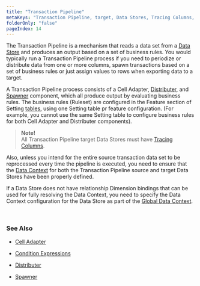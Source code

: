 ```yaml
---
title: "Transaction Pipeline"
metaKeys: "Transaction Pipeline, target, Data Stores, Tracing Columns, spawn"
folderOnly: "false"
pageIndex: 14
---
```


The Transaction Pipeline is a mechanism that reads a data set from a [Data Store](../datastores.md) and produces an output based on a set of business rules. You would typically run a Transaction Pipeline process if you need to periodize or distribute data from one or more columns, spawn transactions based on a set of business rules or just assign values to rows when exporting data to a target.


A Transaction Pipeline process consists of a Cell Adapter, [Distributer](transactionpipeline/distributer.md), and [Spawner](transactionpipeline/spawner.md) component, which all produce output by evaluating business rules.
The business rules (Ruleset) are configured in the Feature section of Setting [tables](../tables.md), using one Setting table pr feature configuration. (For example, you cannot use the same Setting table to configure business rules for both Cell Adapter and Distributer components).
<br/>

>**Note!**  
All Transaction Pipeline target Data Stores must have [Tracing Columns](tracingcolumns.md).  
>
Also, unless you intend for the entire source transaction data set to be reprocessed every time the pipeline is executed, you need to ensure that the [Data Context](../dataflows/datacontext.md) for both the Transaction Pipeline source and target Data Stores have been properly defined. 
>
If a Data Store does not have relationship Dimension bindings that can be used for fully resolving the Data Context, you need to specify the Data Context configuration for the Data Store as part of the [Global Data Context](../dataflows/datacontext/globaldatacontext.md).


<br/>

### See Also

* [Cell Adapter](transactionpipeline/celladapter.md)

* [Condition Expressions](transactionpipeline/conditionexpressions.md)

* [Distributer](transactionpipeline/distributer.md)

* [Spawner](transactionpipeline/spawner.md)




